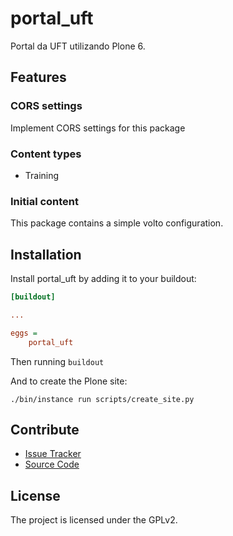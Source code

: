 # portal_uft

Portal da UFT utilizando Plone 6.

## Features

### CORS settings

Implement CORS settings for this package

### Content types

- Training

### Initial content

This package contains a simple volto configuration.

Installation
------------

Install portal_uft by adding it to your buildout:
```ini
[buildout]

...

eggs =
    portal_uft
```

Then running `buildout`

And to create the Plone site:

```shell
./bin/instance run scripts/create_site.py
```

## Contribute

- [Issue Tracker](https://github.com/ericof/portal-uft/issues)
- [Source Code](https://github.com/ericof/portal-uft/)

## License

The project is licensed under the GPLv2.
